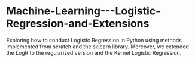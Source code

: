 # Machine-Learning---Logistic-Regression-and-Extensions
Exploring how to conduct Logistic Regression in Python using methods implemented from scratch and the sklearn library. Moreover, we extended the LogR to the regularized version and the Kernel Logistic Regression. 
